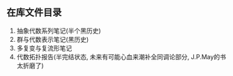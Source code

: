 ## 在库文件目录
1. 抽象代数系列笔记(半个黑历史)
2. 群与代数表示笔记(黑历史)
3. 多复变与复流形笔记
4. 代数拓扑报告(半完结状态, 未来有可能心血来潮补全同调论部分, J.P.May的书太折磨了)

